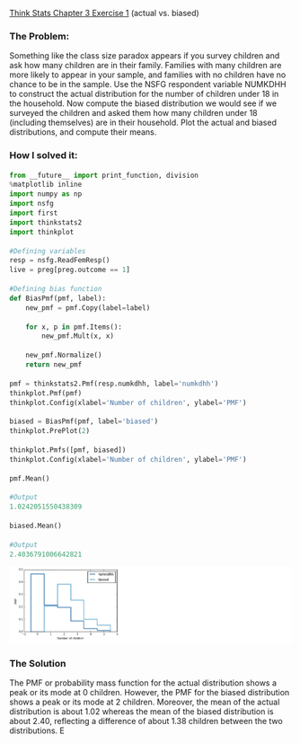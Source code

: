 [Think Stats Chapter 3 Exercise 1](http://greenteapress.com/thinkstats2/html/thinkstats2004.html#toc31) (actual vs. biased)

>>
### The Problem:

Something like the class size paradox appears if you survey children and ask
how many children are in their family. Families with many children are more
likely to appear in your sample, and families with no children have no chance
to be in the sample.
Use the NSFG respondent variable NUMKDHH to construct
the actual distribution for the number of children under 18 in the household.
Now compute the biased distribution we would see if we surveyed the children
and asked them how many children under 18 (including themselves) are in
their household.
Plot the actual and biased distributions, and compute their
means.

### How I solved it:
```python
from __future__ import print_function, division
%matplotlib inline
import numpy as np
import nsfg
import first
import thinkstats2
import thinkplot

#Defining variables
resp = nsfg.ReadFemResp()
live = preg[preg.outcome == 1]

#Defining bias function
def BiasPmf(pmf, label):
    new_pmf = pmf.Copy(label=label)

    for x, p in pmf.Items():
        new_pmf.Mult(x, x)
        
    new_pmf.Normalize()
    return new_pmf

pmf = thinkstats2.Pmf(resp.numkdhh, label='numkdhh')
thinkplot.Pmf(pmf)
thinkplot.Config(xlabel='Number of children', ylabel='PMF')

biased = BiasPmf(pmf, label='biased')
thinkplot.PrePlot(2)

thinkplot.Pmfs([pmf, biased])
thinkplot.Config(xlabel='Number of children', ylabel='PMF')

pmf.Mean()

#Output
1.0242051550438309

biased.Mean()

#Output
2.4036791006642821
```
![alt text](https://github.com/andreasorcinelli/dsp/blob/master/img/pmf_biased_actual_.png "biased vs. actual")

### The Solution

The PMF or probability mass function for the actual distribution shows a peak
or its mode at 0 children. However, the PMF for the biased distribution shows
a peak or its mode at 2 children. Moreover, the mean of the actual distribution
is about 1.02 whereas the mean of the biased distribution is about 2.40,
reflecting a difference of about 1.38 children between the two distributions. 
E
